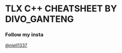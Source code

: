 <h1>TLX C++ CHEATSHEET BY DIVO_GANTENG</h1>

<h3>Follow my insta</h3>
<a href="www.instagram.com/nie">@niell1337</a>
